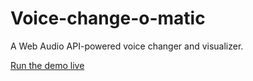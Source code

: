 # Voice-change-o-matic

A Web Audio API-powered voice changer and visualizer.

[Run the demo live](http://mdn.github.io/webaudio-examples/voice-change-o-matic/)
